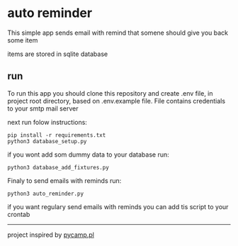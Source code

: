 # auto reminder

This simple app sends email with remind that somene should give you back some item

items are stored in sqlite database

## run

To run this app you should clone this repository and create .env file, in project root directory, based on .env.example file. File contains credentials to your smtp mail server

next run folow instructions:

```
pip install -r requirements.txt
python3 database_setup.py
```

if you wont add som dummy data to your database run:
```
python3 database_add_fixtures.py
```

Finaly to send emails with reminds run:
```
python3 auto_reminder.py
```

if you want regulary send emails with reminds you can add tis script to your crontab

---
project inspired by [pycamp.pl](https://www.pycamp.pl/)

